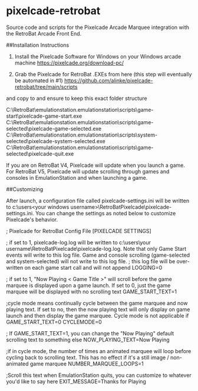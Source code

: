 # pixelcade-retrobat
Source code and scripts for the Pixelcade Arcade Marquee integration with the RetroBat Arcade Front End.

##Installation Instructions

1. Install the Pixelcade Software for Windows on your Windows arcade machine https://pixelcade.org/download-pc/

2. Grab the Pixelcade for RetroBat .EXEs from here (this step will eventually be automated in #1)
https://github.com/alinke/pixelcade-retrobat/tree/main/scripts

and copy to and ensure to keep this exact folder structure

C:\RetroBat\emulationstation\.emulationstation\scripts\game-start\pixelcade-game-start.exe
C:\RetroBat\emulationstation\.emulationstation\scripts\game-selected\pixelcade-game-selected.exe
C:\RetroBat\emulationstation\.emulationstation\scripts\system-selected\pixelcade-system-selected.exe
C:\RetroBat\emulationstation\.emulationstation\scripts\game-selected\pixelcade-quit.exe

If you are on RetroBat V4, Pixelcade will update when you launch a game. For RetroBat V5, Pixelcade will update scrolling through games and consoles in EmulationStation and when launching a game.

##Customizing

After launch, a configuration file called pixelcade-settings.ini will be written to c:\users\<your windows username>\RetroBatPixelcade\pixelcade-settings.ini. You can change the settings as noted below to customize Pixelcade's behavior.

; Pixelcade for RetroBat Config File
[PIXELCADE SETTINGS]

; if set to 1, pixelcade-log.log will be written to c:\users\your username\RetroBatPixelcade\pixelcade-log.log. Note that only Game Start events will write to this log file. Game and console scrolling (game-selected and system-selected) will not write to this log file.
; this log file will be over-written on each game start call and will not append
LOGGING=0

; if set to 1, "Now Playing < Game Title >" will scroll before the game marquee is displayed upon a game launch. If set to 0, just the game marquee will be displayed with no scrolling text
GAME_START_TEXT=1

;cycle mode means continually cycle between the game marquee and now playing text. If set to no, then the now playing text will only display on game launch and then display the game marquee. Cycle mode is not applicable if GAME_START_TEXT=0
CYCLEMODE=0

; If GAME_START_TEXT=1, you can change the "Now Playing" default scrolling text to something else
NOW_PLAYING_TEXT=Now Playing

;if in cycle mode, the number of times an animated marquee will loop before cycling back to scrolling text. This has no effect if it's a still image / non-animated game marquee
NUMBER_MARQUEE_LOOPS=1

;Scroll this text when EmulationStation quits, you can customize to whatever you'd like to say here
EXIT_MESSAGE=Thanks for Playing
